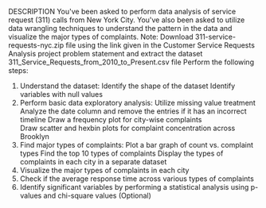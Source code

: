DESCRIPTION
You've been asked to perform data analysis of service request (311) calls from New York City. You've also been asked to utilize data wrangling techniques to understand the pattern in the data and visualize the major types of complaints.
Note: Download 311-service-requests-nyc.zip file using the link given in the Customer Service Requests Analysis project problem statement and extract the dataset 311_Service_Requests_from_2010_to_Present.csv file
Perform the following steps:
1.	Understand the dataset:
			Identify the shape of the dataset
			Identify variables with null values
2.	Perform basic data exploratory analysis:
			Utilize missing value treatment
			Analyze the date column and remove the entries if it has an incorrect timeline
			Draw a frequency plot for city-wise complaints		
			Draw scatter and hexbin plots for complaint concentration across Brooklyn
3.	Find major types of complaints:
			Plot a bar graph of count vs. complaint types
			Find the top 10 types of complaints
			Display the types of complaints in each city in a separate dataset
4.	Visualize the major types of complaints in each city
5.	Check if the average response time across various types of complaints
6.	Identify significant variables by performing a statistical analysis using p-values and chi-square values (Optional)


